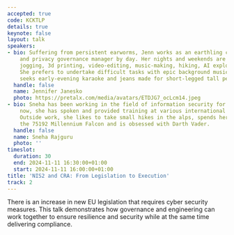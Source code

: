 ```yaml
---
accepted: true
code: KCKTLP
details: true
keynote: false
layout: talk
speakers:
- bio: Suffering from persistent earworms, Jenn works as an earthling cyber security
    and privacy governance manager by day. Her nights and weekends are littered with
    jogging, 3d printing, video-editing, music-making, hiking, AI exploring and TV-binging.
    She prefers to undertake difficult tasks with epic background music and perpetually
    seeks early-evening karaoke and jeans made for short-legged tall people.
  handle: false
  name: Jennifer Janesko
  photo: https://pretalx.com/media/avatars/ETDJG7_ocLcm14.jpeg
- bio: Sneha has been working in the field of information security for over a decade
    now, she has spoken and provided training at various international security conferences.
    Outside work, she likes to take small hikes in the alps, spends her time building
    the 75192 Millennium Falcon and is obsessed with Darth Vader.
  handle: false
  name: Sneha Rajguru
  photo: ''
timeslot:
  duration: 30
  end: 2024-11-11 16:30:00+01:00
  start: 2024-11-11 16:00:00+01:00
title: 'NIS2 and CRA: From Legislation to Execution'
track: 2
---
```


There is an increase in new EU legislation that requires cyber security measures.
This talk demonstrates how governance and engineering can work together to ensure resilience and security while at the same time delivering compliance.